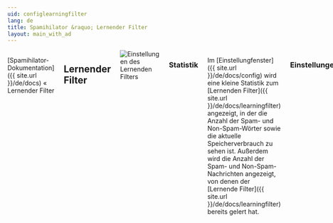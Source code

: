 ```yaml
---
uid: configlearningfilter
lang: de
title: Spamihilator &raquo; Lernender Filter
layout: main_with_ad
---
```


<div class="row">
<div class="twelve columns" markdown="1">

[Spamihilator-Dokumentation]({{ site.url }}/de/docs) &laquo; Lernender Filter

## Lernender Filter

<img src="{{ site.url }}/images/docs/de/configlearningfilter_de.png" alt="Einstellungen des Lernenden Filters" class="docs-screenshot">

### Statistik

Im [Einstellungfenster]({{ site.url }}/de/docs/config) wird eine kleine Statistik zum [Lernenden Filter]({{ site.url }}/de/docs/learningfilter) angezeigt, in der die Anzahl der Spam- und Non-Spam-Wörter sowie die aktuelle Speicherverbrauch zu sehen ist. Außerdem wird die Anzahl der Spam- und Non-Spam-Nachrichten angezeigt, von denen der [Lernende Filter]({{ site.url }}/de/docs/learningfilter) bereits gelert hat.

### Einstellungen

#### Begrenze Gedächtnis von Spamihilator auf [x] KB

Der [Lernende Filter]({{ site.url }}/de/docs/learningfilter) erstellt eine Liste von Wörtern, die in Spam- sowie in Non-Spam-Nachrichten vorkommen. Diese Liste wird in einer Datei abgespeichert. Hier können Sie angeben, wie groß die Datei maximal sein darf.

#### Speicherbereinigung des Lernenden Filters

Mit dieser Funktion können Sie das Gedächtnis des Lernenden Filters von seltenen Wörtern bereinigen.

Hinweis: Bitte benutzen Sie diese Funktion nicht zu oft, da der Lernende Filter sonst keine sinnvolle Wortliste erstellen kann.
{: .noteimportant }

Drücken Sie auf "**Speicherbereinigung**", um seltene Wörter zu löschen. In einem Fenster können Sie auswählen, ob Sie die Liste der Non-Spam-Wörter und/oder die Liste der Spam-Wörter bereinigen wollen.

Drücken Sie schließlich auf "**Start**", um die Bereinigung zu starten.

</div>
</div>

